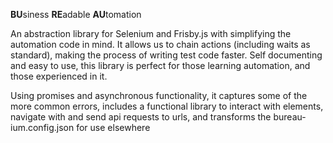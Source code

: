 **BU**siness **RE**adable **AU**tomation
 
 An abstraction library for Selenium and Frisby.js with simplifying
 the automation code in mind. It allows us to chain actions (including waits as standard), 
 making the process of writing test code faster. Self documenting and easy to use, this library
 is perfect for those learning automation, and those experienced in it.
 
 Using promises and asynchronous functionality, it captures some of the more 
 common errors, includes a functional library to interact with elements, 
 navigate with and send api requests to urls, and transforms the bureau-ium.config.json 
 for use elsewhere